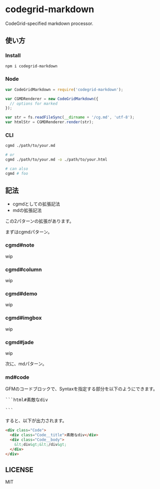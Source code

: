 # codegrid-markdown
CodeGrid-specified markdown processor.

## 使い方
### Install

```sh
npm i codegrid-markdown
```

### Node
```javascript
var CodeGridMarkdown = require('codegrid-markdown');

var CGMDRenderer = new CodeGridMarkdown({
  // options for marked
});

var str = fs.readFileSync(__dirname + '/cg.md', 'utf-8');
var htmlStr = CGMDRenderer.render(str);
```

### CLI
```sh
cgmd ./path/to/your.md

# or
cgmd ./path/to/your.md -o ./path/to/your.html

# can also
cgmd # foo
```

## 記法

- cgmdとしての拡張記法
- mdの拡張記法

この2パターンの拡張があります。

まずはcgmdパターン。

### cgmd#note
wip

### cgmd#column
wip

### cgmd#demo
wip

### cgmd#imgbox
wip

### cgmd#jade
wip


次に、mdパターン。

### md#code

GFMのコードブロックで、Syntaxを指定する部分を以下のようにできます。

<pre>
```html#素敵なdiv
<div></div>
```
</pre>

すると、以下が出力されます。

```html
<div class="Code">
  <div class="Code__title">素敵なdiv</div>
  <div class="Code__body">
    &lt;div&gt;&lt;/div&gt;
  </div>
</div>
```


## LICENSE
MIT
